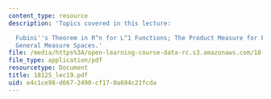 ```yaml
---
content_type: resource
description: 'Topics covered in this lecture:

  Fubini''s Theorem in R^n for L^1 Functions; The Product Measure for Products of
  General Measure Spaces.'
file: /media/https%3A/open-learning-course-data-rc.s3.amazonaws.com/18-125-measure-and-integration-fall-2003/e4c1ce98d6672490cf170a694c21fcda_18125_lec19.pdf
file_type: application/pdf
resourcetype: Document
title: 18125_lec19.pdf
uid: e4c1ce98-d667-2490-cf17-0a694c21fcda
---
```

